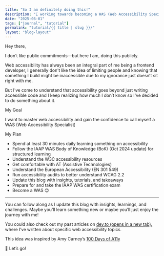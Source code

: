 ```yaml
---
title: "So I am definitely doing this!"
description: "I working towards becoming a WAS (Web Accessibility Specialist)"
date: "2025-03-01"
tags: ["journal", "tutorial"]
permalink: "tutorial/{{ title | slug }}/"
layout: "blog-layout"
---
```


<div class="blog">
  <p class="text-2xl font-semibold">Hey there,</p>
  <p>I don’t like public commitments—but here I am, doing this publicly.</p>
  <p>Web accessibility has always been an integral part of me being a frontend developer, I generally don't like the
    idea of <span class="font-semibold italic">limiting people</span> and knowing that something I build might be <span
      class="font-semibold italic">inaccessible</span> due to my ignorance just doesn’t sit right with me.</p>
  <p>But I've come to understand that <span class="font-semibold italic"> accessibility goes beyond just writing
      accessible code </span> and I keep realizing how much I don’t know so I've decided to do something about it.</p>
  <p class="text-2xl font-semibold">My Goal</p>
  <p>I want to master web accessibility and gain the confidence to call myself a <abbr>WAS</abbr> (Web Accessibility
    Specialist)</p>
  <p class="text-2xl font-semibold">My Plan</p>
  <ul>
    <li>Spend at least 30 minutes daily learning something on accessibility</li>
    <li>Follow the IAAP WAS Body of Knowledge (BoK) (Oct 2024 update) for structured learning</li>
    <li>Understand the W3C accessibility resources</li>
    <li>Get comfortable with <abbr>AT</abbr> (Assistive Technologies)</li>
    <li>Understand the European Accessibility (EN 301 549)</li>
    <li>Run accessibility audits to better understand WCAG 2.2</li>
    <li>Update this blog with insights, tutorials, and takeaways</li>
    <li>Prepare for and take the IAAP WAS certification exam</li>
    <li>Become a WAS <span aria-hidden="true">😊</span></li>
  </ul>
  <hr />
  <p>You can follow along as I update this blog with insights, learnings, and challenges. Maybe you’ll learn something
    new or maybe you’ll just enjoy the journey with me!</p>
  <p>You could also check out my past articles on <a href="https://dev.to/ilizette" target="_blank"
      rel="noopener noreferrer">dev.to (opens in a new tab).</a> where I’ve written about specific web accessibility
    topics.</p>
  <p>This idea was inspired by Amy Carney’s <a href="https://100daysofa11y.com/" target="_blank"
      rel="noopener noreferrer">100 Days of A11y</a></p>
  <p><span aria-hidden="true">🚀</span> Let’s go!</p>
</div>
